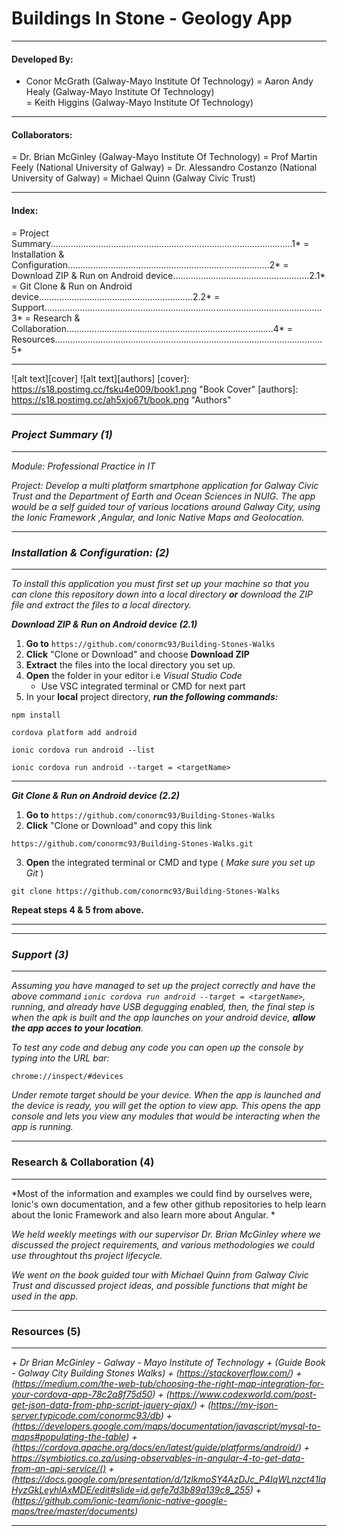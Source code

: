 # Buildings In Stone - Geology App
---

#### Developed By:

- Conor McGrath (Galway-Mayo Institute Of Technology)
= Aaron Andy Healy (Galway-Mayo Institute Of Technology)  
= Keith Higgins (Galway-Mayo Institute Of Technology)

---

#### Collaborators:
= Dr. Brian McGinley (Galway-Mayo Institute Of Technology)
= Prof Martin Feely (National University of Galway)
= Dr. Alessandro Costanzo (National University of Galway)
= Michael Quinn (Galway Civic Trust)

---

#### Index:
= Project Summary................................................................................................1* 
= Installation & Configuration................................................................................2*
= Download ZIP & Run on Android device......................................................2.1*
= Git Clone & Run on Android device.............................................................2.2*
= Support..............................................................................................................3*
= Research & Collaboration..................................................................................4*
= Resources..........................................................................................................5*

---


![alt text][cover]
![alt text][authors]
[cover]: https://s18.postimg.cc/fsku4e009/book1.png "Book Cover"
[authors]: https://s18.postimg.cc/ah5xjo67t/book.png "Authors"


---
### *Project Summary (1)*
---

*Module: 
Professional Practice in IT*

*Project: 
Develop a multi platform smartphone application for Galway Civic Trust and the Department of Earth and Ocean Sciences in NUIG. The app would be a self guided tour of various locations around Galway City, using the Ionic Framework ,Angular, and Ionic Native Maps and Geolocation.*

---
### *Installation & Configuration: (2)*
---


*To install this application you must first set up your machine so that you can clone this repository down into a local directory **or** download the ZIP file and extract the files to a local directory.*


__*Download ZIP & Run on Android device (2.1)*__

1. **Go to** `https://github.com/conormc93/Building-Stones-Walks`
2. **Click** "Clone or 	Download" and choose **Download ZIP**
3. **Extract** the files into the local directory you set up.
4. **Open** the folder in your editor i.e *Visual Studio Code*  
    * Use VSC integrated terminal or CMD for next part
5. In your **local** project directory, __*run the following commands:*__
```
npm install
```
```
cordova platform add android
```
```
ionic cordova run android --list
```
```
ionic cordova run android --target = <targetName>
```
---

__*Git Clone & Run on Android device (2.2)*__

1. **Go to** `https://github.com/conormc93/Building-Stones-Walks`
2. **Click** "Clone or 	Download" and copy this link
```
https://github.com/conormc93/Building-Stones-Walks.git
```
3. **Open** the integrated terminal or CMD and type ( _Make sure you set up Git_ )
```
git clone https://github.com/conormc93/Building-Stones-Walks
```
**Repeat steps 4 & 5 from above.**
___


---
### *Support (3)*
---

*Assuming you have managed to set up the project correctly and have the above command `ionic cordova run android --target = <targetName>`, running, and already have USB degugging enabled, then, the final step is when the apk is built and the app launches on your android device, __allow the app acces to your location__.*

*To test any code and debug any code you can open up the console by typing into the URL bar:*

```
chrome://inspect/#devices
```
*Under remote target should be your device. When the app is launched and the device is ready, you will get the option to view app. This opens the app console and lets you view any modules that would be interacting when the app is running.*

---
### Research & Collaboration (4)
---

*Most of the information and examples we could find by ourselves were, Ionic's own documentation, and a few other github repositories to help learn about the Ionic Framework and also learn more about Angular. *

*We held weekly meetings with our supervisor Dr. Brian McGinley where we discussed the project requirements, and various methodologies we could use throughtout ths project lifecycle.*

*We went on the book guided tour with Michael Quinn from Galway Civic Trust and discussed project ideas, and possible functions that might be used in the app.*


---
### Resources (5)
---

*+ Dr Brian McGinley - Galway - Mayo Institute of Technology*
*+ (Guide Book - Galway City Building Stones Walks)*
*+ (https://stackoverflow.com/)*
*+ (https://medium.com/the-web-tub/choosing-the-right-map-integration-for-your-cordova-app-78c2a8f75d50)*
*+ (https://www.codexworld.com/post-get-json-data-from-php-script-jquery-ajax/)*
*+ (https://my-json-server.typicode.com/conormc93/db)*
*+ (https://developers.google.com/maps/documentation/javascript/mysql-to-maps#populating-the-table)*
*+ (https://cordova.apache.org/docs/en/latest/guide/platforms/android/)*
*+ https://symbiotics.co.za/using-observables-in-angular-4-to-get-data-from-an-api-service/()*
*+ (https://docs.google.com/presentation/d/1zlkmoSY4AzDJc_P4IqWLnzct41IqHyzGkLeyhlAxMDE/edit#slide=id.gefe7d3b89a139c8_255)*
*+ (https://github.com/ionic-team/ionic-native-google-maps/tree/master/documents)*

---
